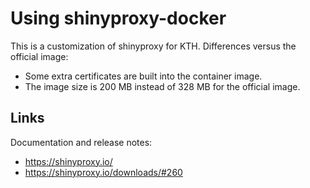 # Using shinyproxy-docker

This is a customization of shinyproxy for KTH. Differences versus the official image:

- Some extra certificates are built into the container image.
- The image size is 200 MB instead of 328 MB for the official image.

## Links

Documentation and release notes:

- https://shinyproxy.io/
- https://shinyproxy.io/downloads/#260
